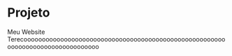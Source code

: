 # Projeto
Meu Website 
Terecoooooooooooooooooooooooooooooooooooooooooooooooooooooooooooooooooooooooooooooooo
